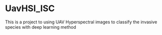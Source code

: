 # UavHSI_ISC
This is a project to using UAV Hyperspectral images to classify the invasive species with deep learning method

